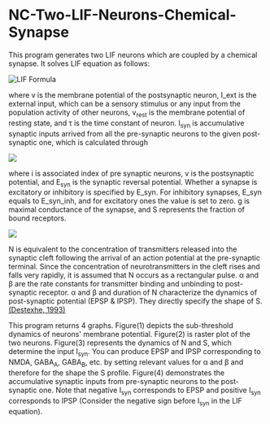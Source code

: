 # NC-Two-LIF-Neurons-Chemical-Synapse
This program generates two LIF neurons which are coupled by a chemical synapse.
It solves LIF equation as follows:

<img src="https://latex.codecogs.com/svg.latex?\Large&space;\tau\dot{v}=-(v-v_{rest})+I_{ext}-I_{syn}" title="LIF Formula" />


where v is the membrane potential of the postsynaptic neuron, I_ext is the external input, which can be a sensory 
stimulus or any input from the population activity of other neurons, v<sub>rest</sub> is the
membrane potential of resting state, and &tau; is the time constant of neuron.
I<sub>syn</sub> is accumulative synaptic inputs 
arrived from all the pre-synaptic neurons to the given post-synaptic one, which is calculated through

<img src="https://latex.codecogs.com/svg.latex?\Large&space;I_{syn,j}(t)=\sum_{i}g_{ij}S_{syn,ij}(t)(v(t)-E_{syn,ij})}" />

where i is associated index of pre synaptic neurons, v is the postsynaptic potential, and E<sub>syn</sub> is the synaptic 
reversal potential. Whether a synapse is 
excitatory or inhibitory is specified by E_syn. For inhibitory synapses, E_syn equals to E_syn_inh, and for excitatory 
ones the value is set to zero.
g is maximal conductance of the synapse, and S represents the fraction of bound receptors. 

<img src="https://latex.codecogs.com/svg.latex?\Large&space;\dot{S}(t)=\alpha&&N(1-S(t))&&-\beta&&S(t)&&"/>

 N is equivalent to the concentration of transmitters released into the synaptic cleft following the arrival of an action potential
 at the pre-synaptic terminal. Since the concentration of neurotransmitters in the cleft rises and falls very rapidly,
it is assumed that N occurs as a rectangular pulse. &alpha; and &beta; are the
rate constants for transmitter binding and unbinding to post-synaptic receptor. &alpha; and &beta; and duration of N 
characterize the dynamics of post-synaptic potential (EPSP & IPSP). They directly specify the shape of S. 
[(Destexhe, 1993)](https://www.researchgate.net/profile/Terrence_Sejnowski/publication/220499797_An_Efficient_Method_for_Computing_Synaptic_Conductances_Based_on_a_Kinetic_Model_of_Receptor_Binding/links/54a4afee0cf267bdb90679ca/An-Efficient-Method-for-Computing-Synaptic-Conductances-Based-on-a-Kinetic-Model-of-Receptor-Binding.pdf)


This program returns 4 graphs. Figure(1) depicts the sub-threshold
dynamics of neurons' membrane potential. Figure(2) is raster plot of the
two neurons. Figure(3) represents the dynamics of N and S,
which determine the input I<sub>syn</sub>. You can produce EPSP and IPSP
corresponding to NMDA, GABA<sub>A</sub>, GABA<sub>B</sub>, etc. by setting relevant values for 
&alpha; and &beta; and therefore for the shape the S profile.
Figure(4) demonstrates the accumulative synaptic inputs from pre-synaptic 
neurons to the post-synaptic one. Note that negative I<sub>syn</sub> corresponds 
to EPSP and positive I<sub>syn</sub> corresponds to IPSP (Consider the negative 
sign before I<sub>syn</sub> in the LIF equation). 



